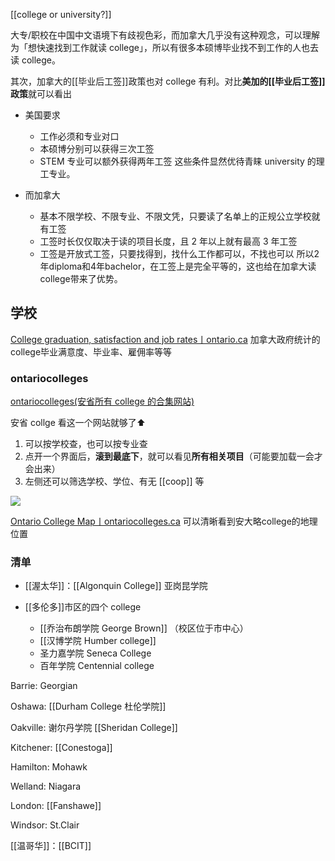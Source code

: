 
[[college or university?]]

大专/职校在中国中文语境下有歧视色彩，而加拿大几乎没有这种观念，可以理解为「想快速找到工作就读 college」，所以有很多本硕博毕业找不到工作的人也去读 college。

其次，加拿大的[[毕业后工签]]政策也对 college 有利。对比**美加的[[毕业后工签]]政策**就可以看出

- 美国要求
	- 工作必须和专业对口
	- 本硕博分别可以获得三次工签
	- STEM 专业可以额外获得两年工签
这些条件显然优待青睐 university 的理工专业。

- 而加拿大
	- 基本不限学校、不限专业、不限文凭，只要读了名单上的正规公立学校就有工签
	- 工签时长仅仅取决于读的项目长度，且 2 年以上就有最高 3 年工签
	- 工签是开放式工签，只要找得到，找什么工作都可以，不找也可以
所以2年diploma和4年bachelor，在工签上是完全平等的，这也给在加拿大读college带来了优势。




## 学校

[College graduation, satisfaction and job rates丨ontario.ca](https://www.ontario.ca/page/college-graduation-satisfaction-and-job-rates)
加拿大政府统计的college毕业满意度、毕业率、雇佣率等等

### ontariocolleges

[ontariocolleges(安省所有 college 的合集网站)](https://ontariocolleges.ca/en/programs)

安省 collge 看这一个网站就够了⬆️

1. 可以按学校查，也可以按专业查
2. 点开一个界面后，**滚到最底下**，就可以看见**所有相关项目**（可能要加载一会才会出来） 
3. 左侧还可以筛选学校、学位、有无 [[coop]] 等

![](https://picture-guan.oss-cn-hangzhou.aliyuncs.com/20220916150635.png)


[Ontario College Map丨ontariocolleges.ca](https://ontariocolleges.ca/en/colleges/college-map) 可以清晰看到安大略college的地理位置

### 清单

- [[渥太华]]：[[Algonquin College]] 亚岗昆学院

- [[多伦多]]市区的四个 college
	- [[乔治布朗学院 George Brown]] （校区位于市中心）
	- [[汉博学院 Humber college]] 
	- 圣力嘉学院 Seneca College 
	- 百年学院 Centennial college

Barrie: Georgian

Oshawa: [[Durham College 杜伦学院]]

Oakville: 谢尔丹学院 [[Sheridan College]]

Kitchener: [[Conestoga]]

Hamilton: Mohawk

Welland: Niagara

London: [[Fanshawe]]

Windsor: St.Clair

[[温哥华]]：[[BCIT]]

